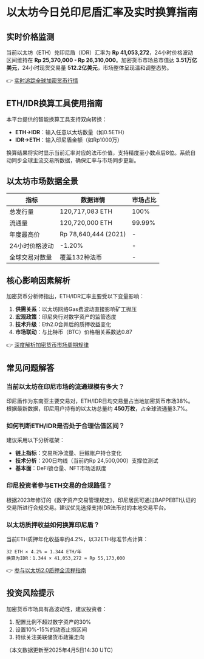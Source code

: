 # 以太坊今日兑印尼盾汇率及实时换算指南

## 实时价格监测
当前以太坊（ETH）兑印尼盾（IDR）汇率为 **Rp 41,053,272**，24小时价格波动区间维持在 **Rp 25,370,000 - Rp 26,310,000**。加密货币市场总市值达 **3.51万亿美元**，24小时现货交易量 **512.2亿美元**，市场整体呈现温和调整态势。

👉 [实时追踪全球加密货币行情](https://bit.ly/okx_welcome)

## ETH/IDR换算工具使用指南
本平台提供的智能换算工具支持双向转换：
- **ETH→IDR**：输入任意以太坊数量（如0.5ETH）
- **IDR→ETH**：输入印尼盾金额（如Rp1000万）

换算结果将实时显示当前汇率对应的法币价值，支持精度至小数点后8位。系统自动同步全球主流交易所数据，确保汇率与市场同步更新。

## 以太坊市场数据全景
| 指标                | 数据详情              | 市场占比 |
|---------------------|-----------------------|----------|
| 总发行量            | 120,717,083 ETH       | 100%     |
| 流通量              | 120,720,000 ETH       | 99.99%   |
| 年度最高价          | Rp 78,640,444 (2021)  | -        |
| 24小时价格波动      | -1.20%                | -        |
| 全球交易对数量      | 覆盖132种法币         | -        |

## 核心影响因素解析
加密货币分析师指出，ETH/IDR汇率主要受以下变量影响：
1. **供需关系**：以太坊网络Gas费波动直接影响矿工抛压
2. **宏观政策**：印尼央行对数字资产的监管态度
3. **技术升级**：Eth2.0合并后的质押收益变化
4. **市场联动**：与比特币（BTC）价格相关系数达0.87

👉 [深度解析加密货币市场周期规律](https://bit.ly/okx_welcome)

## 常见问题解答

### 当前以太坊在印尼市场的流通规模有多大？
印尼盾作为东南亚主要交易对，ETH/IDR日均交易量占当地加密货币市场38%。根据最新数据，印尼用户持有的以太坊总量约 **450万枚**，占全球流通量3.7%。

### 如何判断ETH/IDR是否处于合理估值区间？
建议采用以下分析框架：
- **链上指标**：交易所净流量、巨鲸账户持仓变化
- **技术分析**：200日均线（当前约Rp 24,500,000）支撑位测试
- **基本面**：DeFi锁仓量、NFT市场活跃度

### 印尼投资者参与ETH交易的合规路径？
根据2023年修订的《数字资产交易管理规定》，印尼居民可通过BAPPEBTI认证的交易所进行合规交易。建议优先选择支持IDR法币对的本地交易平台。

### 以太坊质押收益如何换算印尼盾？
当前ETH质押年化收益率约4.2%，以32ETH标准节点计算：
```
32 ETH × 4.2% = 1.344 ETH/年
换算为IDR：1.344 × 41,053,272 ≈ Rp 55,173,000
```

👉 [参与以太坊2.0质押全流程指南](https://bit.ly/okx_welcome)

## 投资风险提示
加密货币市场具有高波动性，建议投资者：
1. 配置比例不超过数字资产的30%
2. 设置10%-15%的动态止损区间
3. 持续关注美联储货币政策走向

（本文数据更新至2025年4月5日14:30 UTC）